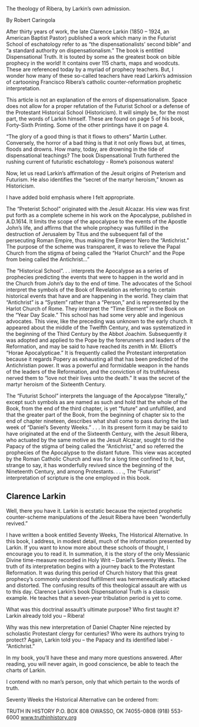 The theology of Ribera, by Larkin’s own admission.

By Robert Caringola

After thirty years of work, the late Clarence Larkin (1850 – 1924, an American Baptist Pastor) published a work which many in the Futurist School of eschatology refer to as “the dispensationalists’ second bible” and “a standard authority on dispensationalism.” The book is entitled Dispensational  Truth. It is touted by some as the greatest book on bible prophecy in the world! It contains over 115 charts, maps and woodcuts. These are referenced today by a myriad of prophecy teachers. But, I wonder how many of these so-called teachers have read Larkin’s admission of cartooning Francisco Ribera’s catholic counter-reformation prophetic interpretation.

This article is not an explanation of the errors of dispensationalism. Space does not allow for a proper refutation of the Futurist School or a defense of the Protestant Historical School (Historicism). It will simply be, for the most part, the words of Larkin himself. These are found on page 5 of his book, Forty-Sixth Printing. Some of the other printings have it on page 4.

“The glory of a good thing is that it flows to others” Martin Luther. Conversely, the horror of a bad thing is that it not only flows but, at times, floods and drowns. How many, today, are drowning in the tide of dispensational teachings? The book Dispensational Truth furthered the rushing current of futuristic eschatology - Rome’s poisonous waters!

Now, let us read Larkin’s affirmation of the Jesuit origins of Preterism and Futurism. He also identifies the “secret of the martyr heroism,” known as Historicism.

I have added bold emphasis where I felt appropriate.

The “Preterist School” originated with the Jesuit Alcazar. His view was first put forth as a complete scheme in his work on the Apocalypse, published in A.D.1614. It limits the scope of the apocalypse to the events of the Apostle John’s life, and affirms that the whole prophecy was fulfilled in the destruction of Jerusalem by Titus and the subsequent fall of the persecuting Roman Empire, thus making the Emperor Nero the “Antichrist.” The purpose of the scheme was transparent, it was to relieve the Papal Church from the stigma of being called the “Harlot Church” and the Pope from being called the Antichrist…”

The “Historical School”. . . interprets the Apocalypse as a series of prophecies predicting the events that were to happen in the world and in the Church from John’s day to the end of time. The advocates of the School interpret the symbols of the Book of Revelation as referring to certain historical events that have and are happening in the world. They claim that “Antichrist” is a “System” rather than a “Person,” and is represented by the Harlot Church of Rome. They interpret the “Time Element” in the Book on the “Year Day Scale.” This school has had some very able and ingenious advocates. This view, like the preceding was unknown to the early church. It appeared about the middle of the Twelfth Century, and was systematized in the beginning of the Third Century by the Abbot Joachim. Subsequently it was adopted and applied to the Pope by the forerunners and leaders of the Reformation, and may be said to have reached its zenith in Mr. Elliott’s “Horae Apocalypticae.” It is frequently called the Protestant interpretation because it regards Popery as exhausting all that has been predicted of the Antichristian power. It was a powerful and formidable weapon in the hands of the leaders of the Reformation, and the conviction of its truthfulness nerved them to “love not their lives unto the death.” It was the secret of the martyr heroism of the Sixteenth Century.

The “Futurist School” interprets the language of the Apocalypse “literally,” except such symbols as are named as such and hold that the whole of the Book, from the end of the third chapter, is yet “future” and unfulfilled, and that the greater part of the Book, from the beginning of chapter six to the end of chapter nineteen, describes what shall come to pass during the last week of “Daniel’s Seventy Weeks.” . . . In its present form it may be said to have originated at the end of the Sixteenth Century, with the Jesuit Ribera, who actuated by the same motive as the Jesuit Alcazar, sought to rid the Papacy of the stigma of being called the “Antichrist,” and so referred the prophecies of the Apocalypse to the distant future. This view was accepted by the Roman Catholic Church and was for a long time confined to it, but, strange to say, it has wonderfully revived since the beginning of the Nineteenth Century, and among Protestants. . . ., The “Futurist” interpretation of scripture is the one employed in this book.

## Clarence Larkin

Well, there you have it. Larkin is ecstatic because the rejected prophetic counter-scheme manipulations of the Jesuit Ribera have been “wonderfully revived.”

I have written a book entitled Seventy Weeks, The Historical Alternative. In this book, I address, in modest detail, much of the information presented by Larkin. If you want to know more about these schools of thought, I encourage you to read it. In summation, it is the story of the only Messianic Divine time-measure recorded in Holy Writ – Daniel’s Seventy Weeks. The truth of its interpretation begins with a journey back to the Protestant Reformation. It was during this period of Church history that this great prophecy’s commonly understood fulfillment was hermeneutically attacked and distorted. The confusing results of this theological assault are with us to this day. Clarence Larkin’s book Dispensational Truth is a classic example. He teaches that a seven-year tribulation period is yet to come.

What was this doctrinal assault’s ultimate purpose? Who first taught it? Larkin already told you – Ribera!

Why was this new interpretation of Daniel Chapter Nine rejected by scholastic Protestant clergy for centuries? Who were its authors trying to protect? Again, Larkin told you – the Papacy and its identified label - “Antichrist.”

In my book, you’ll have these and many more questions answered. After reading, you will never again, in good conscience, be able to teach the charts of Larkin.

I contend with no man’s person, only that which pertain to the words of truth.

Seventy Weeks the Historical Alternative can be ordered from:

TRUTH IN HISTORY
P.O. BOX 808
OWASSO, OK 74055-0808
(918) 553-6000
www.truthinhistory.org
